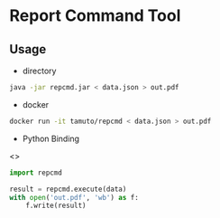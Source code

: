 # Report Command Tool

## Usage

* directory

```sh
java -jar repcmd.jar < data.json > out.pdf
```

* docker

```sh
docker run -it tamuto/repcmd < data.json > out.pdf
```

* Python Binding

<<under consideration>>

```python
import repcmd

result = repcmd.execute(data)
with open('out.pdf', 'wb') as f:
    f.write(result)
```
